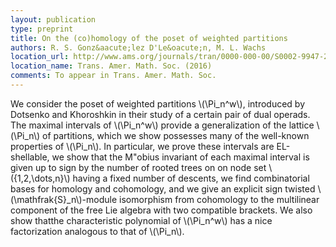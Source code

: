 ```yaml
---
layout: publication
type: preprint
title: On the (co)homology of the poset of weighted partitions
authors: R. S. Gonz&aacute;lez D'Le&oacute;n, M. L. Wachs
location_url: http://www.ams.org/journals/tran/0000-000-00/S0002-9947-2016-06483-1/
location_name: Trans. Amer. Math. Soc. (2016)
comments: To appear in Trans. Amer. Math. Soc.
--- 
```



We consider the poset of weighted partitions \\(\Pi_n^w\\),  introduced by Dotsenko and Khoroshkin in 
their study of a certain pair of dual operads.   The maximal intervals of  \\(\Pi_n^w\\) provide a 
generalization of the lattice \\(\Pi_n\\) of  partitions,  which we show possesses many of the
well-known properties of \\(\Pi_n\\). In particular,  we prove these intervals are EL-shellable, 
we show that the M\"obius invariant of each maximal interval is given up to sign by the number of
rooted trees on on node set \\(\{1,2,\dots,n\}\\) having a fixed number of descents,  we
find combinatorial bases for homology and cohomology, and we give an explicit sign twisted
\\(\mathfrak{S}_n\\)-module isomorphism from cohomology to the multilinear component of the free 
Lie algebra with two compatible brackets.  We  also show thatthe characteristic polynomial of 
\\(\Pi_n^w\\) has 
a nice factorization analogous to that of  \\(\Pi_n\\).


